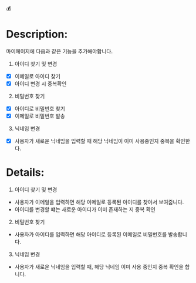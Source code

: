 💰
# Description:
마이페이지에 다음과 같은 기능을 추가해야합니다.

1. 아이디 찾기 및 변경
- [x] 이메일로 아이디 찾기
- [x]  아이디 변경 시 중복확인

2. 비밀번호 찾기
- [x] 아이디로 비밀번호 찾기
- [x] 이메일로 비밀번호 발송

3. 닉네임 변경
- [x] 사용자가 새로운 닉네임을 입력할 때 해당 닉네임이 이미 사용중인지 중복을 확인한다.


# Details:
1. 아이디 찾기 및 변경
- 사용자가 이메일을 입력하면 해당 이메일로 등록된 아이디를 찾아서 보여줍니다.
- 아이디를 변경할 떄는 새로운 아이디가 이미 존재하는 지 중복 확인

2. 비밀번호 찾기
- 사용자가 아이디를 입력하면 해당 아이디로 등록된 이메일로 비밀번호를 발송합니다.

3. 닉네임 변경
- 사용자가 새로운 닉네임을 입력할 때, 해당 닉네임 이미 사용 중인지 중복 확인을 합니다. 
 